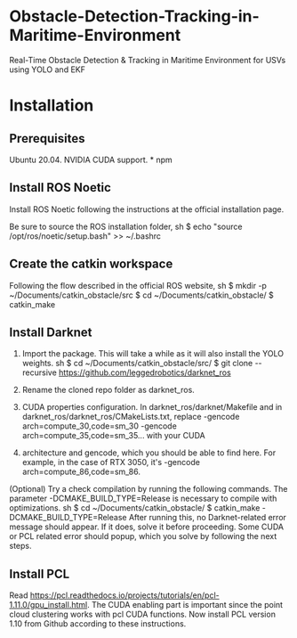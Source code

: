 # Obstacle-Detection-Tracking-in-Maritime-Environment
Real-Time Obstacle Detection &amp; Tracking in Maritime Environment for USVs using YOLO and EKF

# Installation
## Prerequisites
Ubuntu 20.04. NVIDIA CUDA support. * npm

## Install ROS Noetic

Install ROS Noetic following the instructions at the official installation page.

Be sure to source the ROS installation folder, sh $ echo "source /opt/ros/noetic/setup.bash" >> ~/.bashrc

## Create the catkin workspace

Following the flow described in the official ROS website, sh $ mkdir -p ~/Documents/catkin_obstacle/src $ cd ~/Documents/catkin_obstacle/ $ catkin_make
## Install Darknet
1. Import the package. This will take a while as it will also install the YOLO weights. sh $ cd ~/Documents/catkin_obstacle/src/ $ git clone --recursive https://github.com/leggedrobotics/darknet_ros

2. Rename the cloned repo folder as darknet_ros.

3. CUDA properties configuration. In darknet_ros/darknet/Makefile and in darknet_ros/darknet_ros/CMakeLists.txt, replace -gencode arch=compute_30,code=sm_30 -gencode arch=compute_35,code=sm_35... with your CUDA 

4. architecture and gencode, which you should be able to find here. For example, in the case of RTX 3050, it's -gencode arch=compute_86,code=sm_86.

(Optional) Try a check compilation by running the following commands. The parameter -DCMAKE_BUILD_TYPE=Release is necessary to compile with optimizations. sh $ cd ~/Documents/catkin_obstacle/ $ catkin_make -DCMAKE_BUILD_TYPE=Release After running this, no Darknet-related error message should appear. If it does, solve it before proceeding. Some CUDA or PCL related error should popup, which you solve by following the next steps.

## Install PCL

Read https://pcl.readthedocs.io/projects/tutorials/en/pcl-1.11.0/gpu_install.html. The CUDA enabling part is important since the point cloud clustering works with pcl CUDA functions.
Now install PCL version 1.10 from Github according to these instructions.
